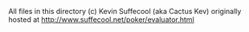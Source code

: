 All files in this directory (c) Kevin Suffecool (aka Cactus Kev)
originally hosted at http://www.suffecool.net/poker/evaluator.html
